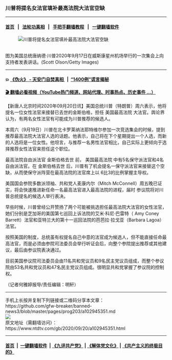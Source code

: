 ### 川普将提名女法官填补最高法院大法官空缺
------------------------

#### [首页](https://github.com/gfw-breaker/banned-news3/blob/master/README.md) &nbsp;&nbsp;|&nbsp;&nbsp; [法轮功真相](https://github.com/begood0513/basic/blob/master/README.md)  &nbsp;&nbsp;|&nbsp;&nbsp; [手把手翻墙教程](https://github.com/gfw-breaker/guides/wiki)  &nbsp;&nbsp;|&nbsp;&nbsp; [一键翻墙软件](https://github.com/gfw-breaker/nogfw/blob/master/README.md)  



<div><div class="featured_image">
 <figure>
  <img alt="川普将提名女法官填补最高法院大法官空缺" src="https://i.ntdtv.com/assets/uploads/2020/09/GettyImages-1273236976-800x450.jpg"/>
 </figure><br/>
 <span class="caption">
  图为美国总统唐纳德·川普2020年9月17日在威斯康星州机场举行的一次集会上向支持者发表讲话。(Scott Olson/Getty Images)
 </span>
</div>
</div><hr/>

#### 💥 [《伪火》 - 天安门自焚真相 ](http://158.247.195.190:10000/videos/blog/weihuo.html)&nbsp; |&nbsp; [“1400例”谎言揭秘  ](http://158.247.195.190:10000/videos/blog/jiexi1400.html)

#### [ 🎬  翻墙必看视频（YouTube热门频道、网站代理、时事热点、历史事件 ...）](https://github.com/gfw-breaker/links/blob/master/banned.md)

<div><div class="post_content" itemprop="articleBody">
 <p>
  【新唐人北京时间2020年09月20日讯】美国总统川普（特朗普）周六表示，他将提名一位女性法官来接替已去世的金斯伯格，担任
  <ok href="https://www.ntdtv.com/gb/美国最高法院.htm">
   美国最高法院
  </ok>
  大法官。舆论界认为，有两名女性法官有可能成为川普推荐的候选人。
 </p>
 <p>
  本周六（9月19日）川普在北卡罗莱纳法耶特维尔参加一次竞选集会的时候，提到推荐最高法院大法官人选的话题。他表示，自己将在下个星期提出一个人选，而新的人选将是一位女性。他坦言，与推荐一名男性法官相比，自己实际上更倾向于选择推荐女性法官来担任这个职位。
 </p>
 <p>
  最高法院自由派法官
  <ok href="https://www.ntdtv.com/gb/金斯伯格去世.htm">
   金斯伯格去世
  </ok>
  前，
  <ok href="https://www.ntdtv.com/gb/美国最高法院.htm">
   美国最高法院
  </ok>
  中有5名保守派法官和4名自由派法官。在
  <ok href="https://www.ntdtv.com/gb/金斯伯格去世.htm">
   金斯伯格去世
  </ok>
  后，川普有了机会提名一保守派法官来接替这个空缺，从而使保守派阵营在最高法院的法官席上以 6比3的比例掌握主导权。
 </p>
 <p>
  美国国会参院多数派领袖、共和党人麦康内尔（Mitch McConnell）周五晚已证实，将会快速推进新任命一名最高法官进入最高法院的进程，届时 参议院将对川普总统提名的候选人举行表决。
 </p>
 <p>
  早些时候，川普曾经公开赞扬了两个可能被挑选担任最高法院大法官的女性法官，她们分别是芝加哥的美国第七巡回上诉法院的艾米·科尼·巴雷特（ Amy Coney Barrett）法官和亚特兰大的第十一巡回法院的芭芭拉·拉戈亚（Barbara Lagoa）法官。
 </p>
 <p>
  按照美国的制度，总统虽有权提名自己中意的法官成为候选人，但不能直接任命最高法官，而是必须由参院司法委员会举行听证会后，向整个参院提出推荐或其他建议，最后由参议院表决通过。
 </p>
 <p>
  目前美国参议院司法委员会由11名共和党议员和9名民主党议员组成，而整个参议院由53名共和党议员和47名民主党议员组成。很明显共和党掌握了参议院的控制权。
 </p>
 <p>
  （记者何雅婷报导/责任编辑：明轩）
 </p>
 <div class="single_ad">
 </div>
</div>
</div>
<hr/>
手机上长按并复制下列链接或二维码分享本文章：<br/>
https://github.com/gfw-breaker/banned-news3/blob/master/pages/prog203/a102945351.md <br/>
<a href='https://github.com/gfw-breaker/banned-news3/blob/master/pages/prog203/a102945351.md'><img src='https://github.com/gfw-breaker/banned-news3/blob/master/pages/prog203/a102945351.md.png'/></a> <br/>
原文地址（需翻墙访问）：https://www.ntdtv.com/gb/2020/09/20/a102945351.html


------------------------
#### [首页](https://github.com/gfw-breaker/banned-news3/blob/master/README.md) &nbsp;|&nbsp; [一键翻墙软件](https://github.com/gfw-breaker/nogfw/blob/master/README.md) &nbsp;| [《九评共产党》](https://github.com/gfw-breaker/9ping.md/blob/master/README.md#九评之一评共产党是什么) | [《解体党文化》](https://github.com/gfw-breaker/jtdwh.md/blob/master/README.md) | [《共产主义的终极目的》](https://github.com/gfw-breaker/gczydzjmd.md/blob/master/README.md)


<img src='http://gfw-breaker.win/banned-news3/pages/prog203/a102945351.md' width='0px' height='0px'/>